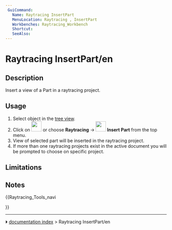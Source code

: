 ```yaml
---
 GuiCommand:
   Name: Raytracing InsertPart
   MenuLocation: Raytracing , InsertPart‏‎
   Workbenches: Raytracing_Workbench
   Shortcut: 
   SeeAlso: 
---
```


# Raytracing InsertPart/en

## Description

Insert a view of a Part in a raytracing project.

## Usage

1.  Select object in the [tree view](Tree_view.md).
2.  Click on <img alt="" src=images/Raytracing_InsertPart.svg  style="width:32px;"> or choose **Raytracing** → **<img src="images/Raytracing_InsertPart.svg" width=32px> Insert Part** from the top menu.
3.  View of selected part will be inserted in the raytracing project.
4.  If more than one raytracing projects exist in the active document you will be prompted to choose on specific project.

## Limitations

## Notes





{{Raytracing_Tools_navi

}}



---
⏵ [documentation index](../README.md) > Raytracing InsertPart/en
